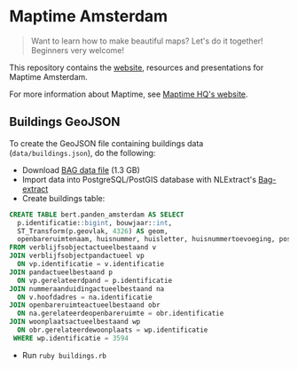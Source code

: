 # Maptime Amsterdam

> Want to learn how to make beautiful maps? Let's do it together! Beginners very welcome!

This repository contains the [website](http://code.waag.org/maptimeAMS), resources and presentations for Maptime Amsterdam.

For more information about Maptime, see [Maptime HQ's website](http://maptime.io/).

## Buildings GeoJSON

To create the GeoJSON file containing buildings data (`data/buildings.json`), do the following:

- Download [BAG data file](http://geodata.nationaalgeoregister.nl/inspireadressen/atom/inspireadressen.xml) (1.3 GB)
- Import data into PostgreSQL/PostGIS database with NLExtract's [Bag-extract](http://nlextract.readthedocs.org/en/latest/bagextract.html)
- Create buildings table:

```sql
CREATE TABLE bert.panden_amsterdam AS SELECT
  p.identificatie::bigint, bouwjaar::int,
  ST_Transform(p.geovlak, 4326) AS geom,
  openbareruimtenaam, huisnummer, huisletter, huisnummertoevoeging, postcode
FROM verblijfsobjectactueelbestaand v
JOIN verblijfsobjectpandactueel vp
  ON vp.identificatie = v.identificatie
JOIN pandactueelbestaand p
  ON vp.gerelateerdpand = p.identificatie
JOIN nummeraanduidingactueelbestaand na
  ON v.hoofdadres = na.identificatie
JOIN openbareruimteactueelbestaand obr
  ON na.gerelateerdeopenbareruimte = obr.identificatie
JOIN woonplaatsactueelbestaand wp
  ON obr.gerelateerdewoonplaats = wp.identificatie
 WHERE wp.identificatie = 3594
```

- Run `ruby buildings.rb`
